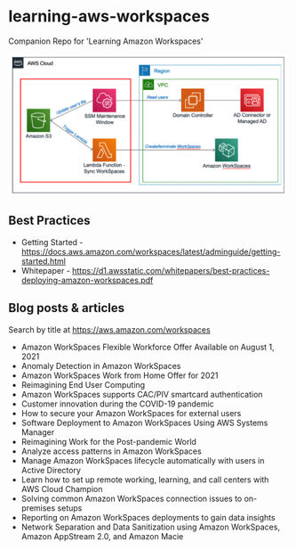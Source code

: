 # learning-aws-workspaces
Companion Repo for 'Learning Amazon Workspaces'

<img src="https://github.com/lynnlangit/learn-amazon-workspaces/blob/main/images/workspaces-arch.png" width=800>

## Best Practices 
- Getting Started - https://docs.aws.amazon.com/workspaces/latest/adminguide/getting-started.html
- Whitepaper - https://d1.awsstatic.com/whitepapers/best-practices-deploying-amazon-workspaces.pdf

## Blog posts & articles
Search by title at https://aws.amazon.com/workspaces  
- Amazon WorkSpaces Flexible Workforce Offer Available on August 1, 2021
- Anomaly Detection in Amazon WorkSpaces
- Amazon WorkSpaces Work from Home Offer for 2021
- Reimagining End User Computing
- Amazon WorkSpaces supports CAC/PIV smartcard authentication
- Customer innovation during the COVID-19 pandemic
- How to secure your Amazon WorkSpaces for external users
- Software Deployment to Amazon WorkSpaces Using AWS Systems Manager
- Reimagining Work for the Post-pandemic World  
- Analyze access patterns in Amazon WorkSpaces
- Manage Amazon WorkSpaces lifecycle automatically with users in Active Directory
- Learn how to set up remote working, learning, and call centers with AWS Cloud Champion
- Solving common Amazon WorkSpaces connection issues to on-premises setups
- Reporting on Amazon WorkSpaces deployments to gain data insights
- Network Separation and Data Sanitization using Amazon WorkSpaces, Amazon AppStream 2.0, and Amazon Macie
